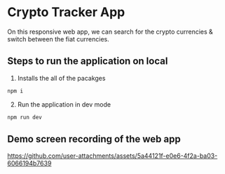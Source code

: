 # Crypto Tracker App

On this responsive web app, we can search for the crypto currencies & switch between the fiat currencies.

## Steps to run the application on local

1. Installs the all of the pacakges

```bash
npm i
```

2. Run the application in dev mode

```bash
npm run dev
```

## Demo screen recording of the web app
https://github.com/user-attachments/assets/5a44121f-e0e6-4f2a-ba03-6066194b7639

